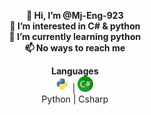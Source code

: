 <p align='center'>
  <b>👋 Hi, I’m @Mj-Eng-923</b><br>
  <b>👀 I’m interested in C# & python</b><br>
  <b>🌱 I’m currently learning python</b><br>
  <b>📫 No ways to reach me</b><br>
</p>

<p align="center">
	<b>Languages</b>
	<br>
	<code><img height="25" src="https://raw.githubusercontent.com/github/explore/80688e429a7d4ef2fca1e82350fe8e3517d3494d/topics/python/python.png"></code>&nbsp;|
	<code><img height="25" src="https://raw.githubusercontent.com/github/explore/80688e429a7d4ef2fca1e82350fe8e3517d3494d/topics/csharp/csharp.png"></code>&nbsp;
	<br>Python | Csharp 
</p>
